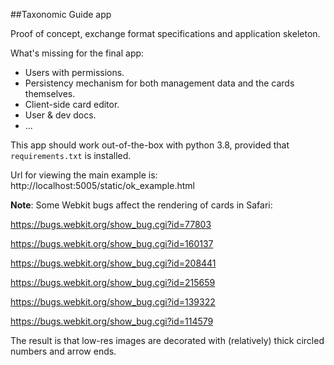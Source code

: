 
##Taxonomic Guide app

Proof of concept, exchange format specifications and application skeleton.

What's missing for the final app:
- Users with permissions.
- Persistency mechanism for both management data and the cards themselves.
- Client-side card editor.
- User & dev docs.
- ...

This app should work out-of-the-box with python 3.8, provided that `requirements.txt` is installed.

Url for viewing the main example is: http://localhost:5005/static/ok_example.html

**Note**: Some Webkit bugs affect the rendering of cards in Safari:

https://bugs.webkit.org/show_bug.cgi?id=77803

https://bugs.webkit.org/show_bug.cgi?id=160137

https://bugs.webkit.org/show_bug.cgi?id=208441

https://bugs.webkit.org/show_bug.cgi?id=215659

https://bugs.webkit.org/show_bug.cgi?id=139322

https://bugs.webkit.org/show_bug.cgi?id=114579

The result is that low-res images are decorated with (relatively) thick circled numbers and arrow ends.